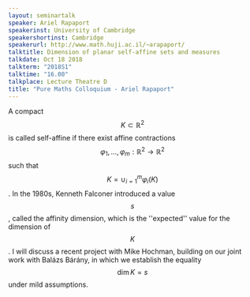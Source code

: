 ```yaml
---
layout: seminartalk
speaker: Ariel Rapaport
speakerinst: University of Cambridge
speakershortinst: Cambridge
speakerurl: http://www.math.huji.ac.il/~arapaport/
talktitle: Dimension of planar self-affine sets and measures
talkdate: Oct 18 2018
talkterm: "2018S1"
talktime: "16.00"
talkplace: Lecture Theatre D
title: "Pure Maths Colloquium - Ariel Rapaport"
---
```


A compact $$K\subset\mathbb{R}^{2}$$ is called self-affine if there
exist affine contractions $$\varphi_{1},...,\varphi_{m}:\mathbb{R}^{2}\rightarrow\mathbb{R}^{2}$$
such that $$K=\cup_{i=1}^{m}\varphi_{i}(K)$$. In the 1980s, Kenneth
Falconer introduced a value $$s$$, called the affinity dimension, which
is the ''expected'' value for the dimension of $$K$$. I will discuss
a recent project with Mike Hochman, building on our joint work with
Balázs Bárány, in which we establish the equality $$\dim K=s$$ under
mild assumptions.
